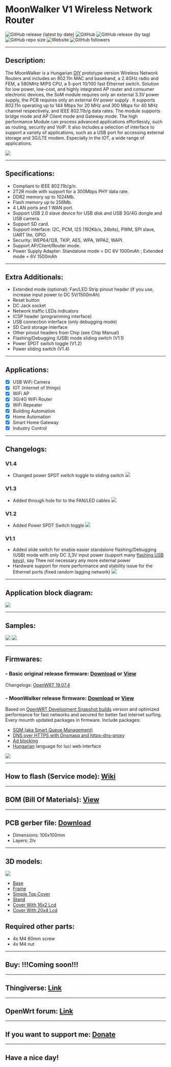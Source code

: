 # MoonWalker V1 Wireless Network Router

![GitHub release (latest by date)](https://img.shields.io/github/v/release/drcyberg/MoonWalker_V1)  ![GitHub](https://img.shields.io/github/license/drcyberg/MoonWalker_V1)  ![GitHub release (by tag)](https://img.shields.io/github/downloads/drcyberg/MoonWalker_V1/V1.4/total)  ![GitHub repo size](https://img.shields.io/github/repo-size/drcyberg/MoonWalker_V1)  ![Website](https://img.shields.io/website?up_message=MoonWalker_V1&url=https://drcyberg.github.io/MoonWalker_V1/)  ![GitHub followers](https://img.shields.io/github/followers/drcyberg?style=social)

---

## Description:

The MoonWalker is a Hungarian [DIY](https://en.wikipedia.org/wiki/Do_it_yourself "Wikipedia") prototype version Wireless Network Routers and includes an 802.11n MAC and baseband, a 2.4GHz radio and FEM, a 580MHz MIPS CPU, a 5-port 10/100 fast Ethernet switch. Solution for low power, low-cost, and highly integrated AP router and consumer electronic devices, the SoM module requires only an external 3.3V power supply, the PCB requires only an external 6V power supply . It supports 802.11n operating up to 144 Mbps for 20 MHz and 300 Mbps for 40 MHz channel respectively, and IEEE 802.11b/g data rates. The module supports bridge mode and AP Client mode and Gateway mode. The high performance Module can process advanced applications effortlessly, such as routing, security and VoIP. It also includes a selection of interface to support a variety of applications, such as a USB port for accessing external storage and 3G/LTE modem. Especially in the IOT, a wide range of applications.

![](/img/logo.jpg)

---

## Specifications:

- Compliant to IEEE 802.11b/g/n.
- 2T2R mode with support for a 300Mbps PHY
data rate.
- DDR2 memory up to 1024Mb.
- Flash memory up to 256Mb.
- 4 LAN ports and 1 WAN port.
- Support USB 2.0 slave device for USB disk
and USB 3G/4G dongle and USB camera.
- Support SD card.
- Support interface: I2C, PCM,
I2S (192Kb/s, 24bits), PWM, SPI slave, UART lite,
GPIO.
- Security: WEP64/128, TKIP, AES, WPA,
WPA2, WAPI.
- Support AP/Client/Router mode.
- Power Supply Adapter: Standalone mode = DC 6V 1000mAh ; Extended mode = 6V 1500mAh

---

## Extra Additionals:

- Extended mode (optional): Fan/LED Strip pinout header (if you use, increase input power to DC 5V/1500mAh)
- Reset button
- DC Jack socket
- Network traffic LEDs indicators
- ICSP header (programming interface)
- USB connection interface (only debugging mode)
- SD Card storage interface
- Other pinout headers from Chip (see Chip Manual)
- Flashing/Debugging (USB) mode sliding switch (V1.1)
- Power SPDT switch toggle (V1.2)
- Power sliding switch (V1.4)

---

## Applications:

- [x] USB WiFi Camera
- [x] IOT (internet of things)
- [x] WiFi AP
- [x] 3G/4G WiFi Router
- [x] WiFi Repeater
- [x] Building Automation
- [x] Home Automation
- [x] Smart Home Gateway
- [x] Industry Control

---

## Changelogs:

### V1.4

- Changed power SPDT switch toggle to sliding switch
![](/img/17.jpg)

### V1.3

- Added through hole for to the FAN/LED cables
![](/img/16.jpg)

### V1.2

- Added Power SPDT Switch toggle
![](/img/15.jpg)

### V1.1

- Added slide switch for enable easier standalone flashing/Debugging (USB) mode with only DC 3,3V input power (support many [flashing USB keys](https://www.aliexpress.com/wholesale?catId=0&initiative_id=SB_20200810135246&SearchText=ftdi+usb "Aliexpress")), say Thee not necessary  any more external power
- Hardware support for more performance and stability issue for the Ethernet ports (fixed random lagging network)
![](/img/14.jpg)

---

## Application block diagram:

![](/img/8.jpg)

---

## Samples:

![](/img/presentation.jpg)
![](/img/samples.jpg)

---

## Firmwares:

### - Basic original release firmware: [Download](https://github.com/drcyberg/MoonWalker_V1/blob/master/firmwares/openwrt-19.07.4-ramips-mt76x8-moonwalker-squashfs-sysupgrade.bin "Download") or [View](https://github.com/drcyberg/MoonWalker_V1/releases "MoonWalker releases")  
Changelogs: [OpenWRT 19.07.4](https://openwrt.org/releases/19.07/changelog-19.07.4 "OpenWRT 19.07.4")

### - MoonWalker release firmware: [Download](https://github.com/drcyberg/MoonWalker_V1/blob/master/firmwares/openwrt-ramips-mt76x8-moonwalker-squashfs-sysupgrade.bin "Download") or [View](https://github.com/drcyberg/MoonWalker_V1/releases "MoonWalker releases")  
Based on [OpenWRT Development Snapshot builds](https://openwrt.org/releases/snapshot "OpenWRT Development Snapshot builds") version and optimized performance for fast networks and secured for better fast internet surfing. Every mounth updated packages in firmware. Include packages:
- [SQM (aka Smart Queue Management)](https://openwrt.org/docs/guide-user/network/traffic-shaping/sqm "SQM aka Smart Queue Management")
- [DNS over HTTPS with Dnsmasq and https-dns-proxy](https://openwrt.org/docs/guide-user/services/dns/doh_dnsmasq_https-dns-proxy "DNS over HTTPS with Dnsmasq and https-dns-proxy")
- [Ad blocking](https://openwrt.org/docs/guide-user/services/ad-blocking "Ad blocking")
- [Hungarian](https://openwrt.org/packages/pkgdata/luci-i18n-base-lang "Hungarian") language for luci web interface

![](/img/13.jpg)

---

## How to flash (Service mode): [Wiki](https://github.com/drcyberg/MoonWalker_V1/wiki/How-to-flash "How to flash")

---

## BOM (Bill Of Materials): [View](https://htmlpreview.github.io/?https://github.com/drcyberg/MoonWalker_V1/blob/master/bom/mwbom.html "View")

---

## PCB gerber file: [Download](https://github.com/drcyberg/MoonWalker_V1/blob/master/manufacturing/mw_v1_4.zip "Download")

- Dimensions: 100x100mm
- Layers: 2lv

---

## 3D models:

![](/img/MoonWalker.jpg)

- [Base](https://github.com/drcyberg/MoonWalker_V1/blob/master/stl/moonwalker_base.stl "Base")
- [Frame](https://github.com/drcyberg/MoonWalker_V1/blob/master/stl/moonwalker_frame.stl "Frame")
- [Simple Top Cover](https://github.com/drcyberg/MoonWalker_V1/blob/master/stl/moonwalker_top_cover.stl "Simple cover")
- [Stand](https://github.com/drcyberg/MoonWalker_V1/blob/master/stl/moonwalker_stand.stl "Stand")
- [Cover With 16x2 Lcd](https://github.com/drcyberg/MoonWalker_V1/blob/master/stl/moonwalker_top_wo_fan_16x2.stl "Cover With 16x2 Lcd")
- [Cover With 20x4 Lcd](https://github.com/drcyberg/MoonWalker_V1/blob/master/stl/moonwalker_top_wo_fan_20x4.stl "Cover With 20x4 Lcd")

## Required other parts:

- 4x M4 60mm screw
- 4x M4 nut

---

## Buy: !!!Coming soon!!!

---

## Thingiverse: [Link](https://www.thingiverse.com/thing:4262740 "Link")

---

## OpenWrt forum: [Link](https://forum.openwrt.org/t/prototype-lulo-pro-v1-wireless-network-router/60118 "Link")

---

## If you want to support me: [Donate](https://www.paypal.me/Kunee82 "Donate")

---

## Have a nice day!

